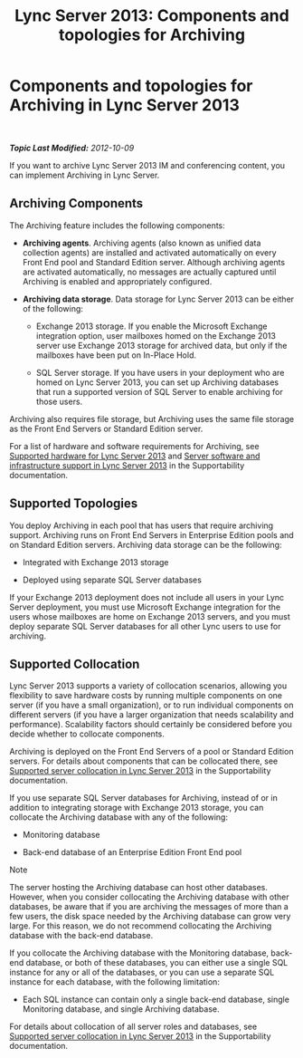﻿---
title: 'Lync Server 2013: Components and topologies for Archiving'
TOCTitle: Components and topologies for Archiving
ms:assetid: 5893063d-a44a-4034-aba9-cbe883ecf710
ms:mtpsurl: https://technet.microsoft.com/en-us/library/JJ204916(v=OCS.15)
ms:contentKeyID: 48184213
ms.date: 07/23/2014
mtps_version: v=OCS.15
---

<div data-xmlns="http://www.w3.org/1999/xhtml">

<div class="topic" data-xmlns="http://www.w3.org/1999/xhtml" data-msxsl="urn:schemas-microsoft-com:xslt" data-cs="http://msdn.microsoft.com/en-us/">

<div data-asp="http://msdn2.microsoft.com/asp">

# Components and topologies for Archiving in Lync Server 2013

</div>

<div id="mainSection">

<div id="mainBody">

<span> </span>

_**Topic Last Modified:** 2012-10-09_

If you want to archive Lync Server 2013 IM and conferencing content, you can implement Archiving in Lync Server.

<div>

## Archiving Components

The Archiving feature includes the following components:

  - **Archiving agents**. Archiving agents (also known as unified data collection agents) are installed and activated automatically on every Front End pool and Standard Edition server. Although archiving agents are activated automatically, no messages are actually captured until Archiving is enabled and appropriately configured.

  - **Archiving data storage**. Data storage for Lync Server 2013 can be either of the following:
    
      - Exchange 2013 storage. If you enable the Microsoft Exchange integration option, user mailboxes homed on the Exchange 2013 server use Exchange 2013 storage for archived data, but only if the mailboxes have been put on In-Place Hold.
    
      - SQL Server storage. If you have users in your deployment who are homed on Lync Server 2013, you can set up Archiving databases that run a supported version of SQL Server to enable archiving for those users.

Archiving also requires file storage, but Archiving uses the same file storage as the Front End Servers or Standard Edition server.

For a list of hardware and software requirements for Archiving, see [Supported hardware for Lync Server 2013](lync-server-2013-supported-hardware.md) and [Server software and infrastructure support in Lync Server 2013](lync-server-2013-server-software-and-infrastructure-support.md) in the Supportability documentation.

</div>

<div>

## Supported Topologies

You deploy Archiving in each pool that has users that require archiving support. Archiving runs on Front End Servers in Enterprise Edition pools and on Standard Edition servers. Archiving data storage can be the following:

  - Integrated with Exchange 2013 storage

  - Deployed using separate SQL Server databases

If your Exchange 2013 deployment does not include all users in your Lync Server deployment, you must use Microsoft Exchange integration for the users whose mailboxes are home on Exchange 2013 servers, and you must deploy separate SQL Server databases for all other Lync users to use for archiving.

</div>

<div>

## Supported Collocation

Lync Server 2013 supports a variety of collocation scenarios, allowing you flexibility to save hardware costs by running multiple components on one server (if you have a small organization), or to run individual components on different servers (if you have a larger organization that needs scalability and performance). Scalability factors should certainly be considered before you decide whether to collocate components.

Archiving is deployed on the Front End Servers of a pool or Standard Edition servers. For details about components that can be collocated there, see [Supported server collocation in Lync Server 2013](lync-server-2013-supported-server-collocation.md) in the Supportability documentation.

If you use separate SQL Server databases for Archiving, instead of or in addition to integrating storage with Exchange 2013 storage, you can collocate the Archiving database with any of the following:

  - Monitoring database

  - Back-end database of an Enterprise Edition Front End pool

<div class="alert">


> [!NOTE]
> The server hosting the Archiving database can host other databases. However, when you consider collocating the Archiving database with other databases, be aware that if you are archiving the messages of more than a few users, the disk space needed by the Archiving database can grow very large. For this reason, we do not recommend collocating the Archiving database with the back-end database.



</div>

If you collocate the Archiving database with the Monitoring database, back-end database, or both of these databases, you can either use a single SQL instance for any or all of the databases, or you can use a separate SQL instance for each database, with the following limitation:

  - Each SQL instance can contain only a single back-end database, single Monitoring database, and single Archiving database.

For details about collocation of all server roles and databases, see [Supported server collocation in Lync Server 2013](lync-server-2013-supported-server-collocation.md) in the Supportability documentation.

</div>

</div>

<span> </span>

</div>

</div>

</div>

